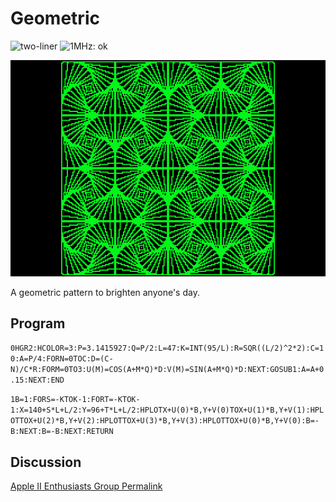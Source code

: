 # Geometric

![two-liner](https://img.shields.io/badge/two--liner-blue) ![1MHz: ok](https://img.shields.io/badge/1MHz-ok-green)

![image](media/geometric.png "Geometric Screenshot")

A geometric pattern to brighten anyone's day.

## Program

`0HGR2:HCOLOR=3:P=3.1415927:Q=P/2:L=47:K=INT(95/L):R=SQR((L/2)^2*2):C=10:A=P/4:FORN=0TOC:D=(C-N)/C*R:FORM=0TO3:U(M)=COS(A+M*Q)*D:V(M)=SIN(A+M*Q)*D:NEXT:GOSUB1:A=A+0.15:NEXT:END`

`1B=1:FORS=-KTOK-1:FORT=-KTOK-1:X=140+S*L+L/2:Y=96+T*L+L/2:HPLOTX+U(0)*B,Y+V(0)TOX+U(1)*B,Y+V(1):HPLOTTOX+U(2)*B,Y+V(2):HPLOTTOX+U(3)*B,Y+V(3):HPLOTTOX+U(0)*B,Y+V(0):B=-B:NEXT:B=-B:NEXT:RETURN`

## Discussion

[Apple II Enthusiasts Group Permalink](https://www.facebook.com/groups/5251478676/permalink/10158507900298677/)
